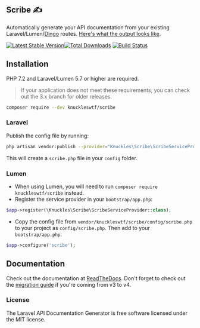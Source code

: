 ## Scribe ✍

Automatically generate your API documentation from your existing Laravel/Lumen/[Dingo](https://github.com/dingo/api) routes. [Here's what the output looks like](https://shalvah.me/TheCensorshipAPI/).

[![Latest Stable Version](https://poser.pugx.org/knuckleswtf/scribe/v/stable)](https://packagist.org/packages/knuckleswtf/scribe)[![Total Downloads](https://poser.pugx.org/knuckleswtf/scribe/downloads)](https://packagist.org/packages/knuckleswtf/scribe)
[![Build Status](https://travis-ci.org/knuckleswtf/scribe.svg?branch=master)](https://travis-ci.org/knuckleswtf/scribe)

## Installation
PHP 7.2 and Laravel/Lumen 5.7 or higher are required.

> If your application does not meet these requirements, you can check out the 3.x branch for older releases.

```sh
composer require --dev knuckleswtf/scribe
```

### Laravel
Publish the config file by running:

```bash
php artisan vendor:publish --provider="Knuckles\Scribe\ScribeServiceProvider" --tag=scribe-config
```

This will create a `scribe.php` file in your `config` folder.

### Lumen
- When using Lumen, you will need to run `composer require knuckleswtf/scribe` instead.
- Register the service provider in your `bootstrap/app.php`:

```php
$app->register(\Knuckles\Scribe\ScribeServiceProvider::class);
```

- Copy the config file from `vendor/knuckleswtf/scribe/config/scribe.php` to your project as `config/scribe.php`. Then add to your `bootstrap/app.php`:

```php
$app->configure('scribe');
```

## Documentation
Check out the documentation at [ReadTheDocs](http://laravel-scribe-generator.rtfd.io/). Don't forget to check out the [migration guide](https://laravel-scribe-generator.rtfd.io/en/latest/migrating.html) if you're coming from v3 to v4.

### License

The Laravel API Documentation Generator is free software licensed under the MIT license.
